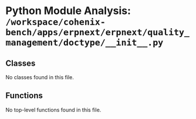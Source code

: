 # Python Module Analysis: `/workspace/cohenix-bench/apps/erpnext/erpnext/quality_management/doctype/__init__.py`

## Classes

No classes found in this file.


## Functions

No top-level functions found in this file.
